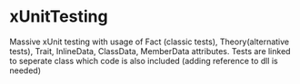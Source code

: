 # xUnitTesting
Massive xUnit testing with usage of Fact (classic tests), Theory(alternative tests), Trait, InlineData, ClassData, MemberData attributes. Tests are linked to seperate class which code is also included (adding reference to dll is needed)
